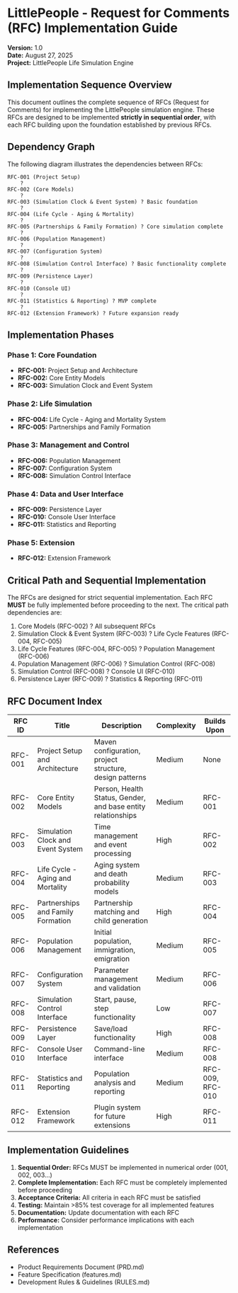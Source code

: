 # LittlePeople - Request for Comments (RFC) Implementation Guide

**Version:** 1.0  
**Date:** August 27, 2025  
**Project:** LittlePeople Life Simulation Engine  

## Implementation Sequence Overview

This document outlines the complete sequence of RFCs (Request for Comments) for implementing the LittlePeople simulation engine. These RFCs are designed to be implemented **strictly in sequential order**, with each RFC building upon the foundation established by previous RFCs.

## Dependency Graph

The following diagram illustrates the dependencies between RFCs:

```
RFC-001 (Project Setup)
    ?
RFC-002 (Core Models)
    ?
RFC-003 (Simulation Clock & Event System) ? Basic foundation
    ?
RFC-004 (Life Cycle - Aging & Mortality)
    ?
RFC-005 (Partnerships & Family Formation) ? Core simulation complete
    ?
RFC-006 (Population Management) 
    ?
RFC-007 (Configuration System)
    ?
RFC-008 (Simulation Control Interface) ? Basic functionality complete
    ?
RFC-009 (Persistence Layer)
    ?
RFC-010 (Console UI)
    ?
RFC-011 (Statistics & Reporting) ? MVP complete
    ?
RFC-012 (Extension Framework) ? Future expansion ready
```

## Implementation Phases

### Phase 1: Core Foundation
- **RFC-001:** Project Setup and Architecture
- **RFC-002:** Core Entity Models
- **RFC-003:** Simulation Clock and Event System

### Phase 2: Life Simulation
- **RFC-004:** Life Cycle - Aging and Mortality System
- **RFC-005:** Partnerships and Family Formation

### Phase 3: Management and Control
- **RFC-006:** Population Management
- **RFC-007:** Configuration System
- **RFC-008:** Simulation Control Interface

### Phase 4: Data and User Interface
- **RFC-009:** Persistence Layer
- **RFC-010:** Console User Interface
- **RFC-011:** Statistics and Reporting

### Phase 5: Extension
- **RFC-012:** Extension Framework

## Critical Path and Sequential Implementation

The RFCs are designed for strict sequential implementation. Each RFC **MUST** be fully implemented before proceeding to the next. The critical path dependencies are:

1. Core Models (RFC-002) ? All subsequent RFCs
2. Simulation Clock & Event System (RFC-003) ? Life Cycle Features (RFC-004, RFC-005)
3. Life Cycle Features (RFC-004, RFC-005) ? Population Management (RFC-006)
4. Population Management (RFC-006) ? Simulation Control (RFC-008)
5. Simulation Control (RFC-008) ? Console UI (RFC-010)
6. Persistence Layer (RFC-009) ? Statistics & Reporting (RFC-011)

## RFC Document Index

| RFC ID | Title | Description | Complexity | Builds Upon |
|--------|-------|-------------|------------|-------------|
| RFC-001 | Project Setup and Architecture | Maven configuration, project structure, design patterns | Medium | None |
| RFC-002 | Core Entity Models | Person, Health Status, Gender, and base entity relationships | Medium | RFC-001 |
| RFC-003 | Simulation Clock and Event System | Time management and event processing | High | RFC-002 |
| RFC-004 | Life Cycle - Aging and Mortality | Aging system and death probability models | Medium | RFC-003 |
| RFC-005 | Partnerships and Family Formation | Partnership matching and child generation | High | RFC-004 |
| RFC-006 | Population Management | Initial population, immigration, emigration | Medium | RFC-005 |
| RFC-007 | Configuration System | Parameter management and validation | Medium | RFC-006 |
| RFC-008 | Simulation Control Interface | Start, pause, step functionality | Low | RFC-007 |
| RFC-009 | Persistence Layer | Save/load functionality | High | RFC-008 |
| RFC-010 | Console User Interface | Command-line interface | Medium | RFC-008 |
| RFC-011 | Statistics and Reporting | Population analysis and reporting | Medium | RFC-009, RFC-010 |
| RFC-012 | Extension Framework | Plugin system for future extensions | High | RFC-011 |

## Implementation Guidelines

1. **Sequential Order:** RFCs MUST be implemented in numerical order (001, 002, 003...)
2. **Complete Implementation:** Each RFC must be completely implemented before proceeding
3. **Acceptance Criteria:** All criteria in each RFC must be satisfied
4. **Testing:** Maintain >85% test coverage for all implemented features
5. **Documentation:** Update documentation with each RFC
6. **Performance:** Consider performance implications with each implementation

## References

- Product Requirements Document (PRD.md)
- Feature Specification (features.md)
- Development Rules & Guidelines (RULES.md)
